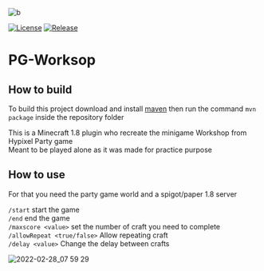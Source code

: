 ![b](https://user-images.githubusercontent.com/30992311/156935618-93128fdb-9ca5-4808-8d1c-28ecea97485e.png)

[![License](https://img.shields.io/github/license/Blackoutburst/PG-Worksop.svg)](LICENSE)
[![Release](https://img.shields.io/github/release/Blackoutburst/PG-Worksop.svg)](https://github.com/Blackoutburst/PG-Worksop/releases)

# PG-Worksop

## How to build
To build this project download and install [maven](https://maven.apache.org/) then run the command `mvn package` inside the repository folder

This is a Minecraft 1.8 plugin who recreate the minigame Workshop from Hypixel Party game\
Meant to be played alone as it was made for practice purpose

## How to use
For that you need the party game world and a spigot/paper 1.8 server

`/start` start the game\
`/end` end the game\
`/maxscore <value>` set the number of craft you need to complete\
`/allowRepeat <true/false>` Allow repeating craft\
`/delay <value>` Change the delay between crafts

![2022-02-28_07 59 29](https://user-images.githubusercontent.com/30992311/155938377-0251a685-beba-48ee-85eb-227e4e9f9eca.png)
